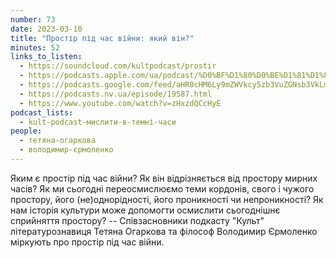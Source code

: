 ```yaml
---
number: 73
date: 2023-03-10
title: "Простір під час війни: який він?"
minutes: 52
links_to_listen:
  - https://soundcloud.com/kultpodcast/prostir
  - https://podcasts.apple.com/ua/podcast/%D0%BF%D1%80%D0%BE%D1%81%D1%82%D1%96%D1%80-%D0%BF%D1%96%D0%B4-%D1%87%D0%B0%D1%81-%D0%B2%D1%96%D0%B9%D0%BD%D0%B8-%D1%8F%D0%BA%D0%B8%D0%B9-%D0%B2%D1%96%D0%BD/id1581339249?i=1000603553150
  - https://podcasts.google.com/feed/aHR0cHM6Ly9mZWVkcy5zb3VuZGNsb3VkLmNvbS91c2Vycy9zb3VuZGNsb3VkOnVzZXJzOjg5MjM3MjAyNy9zb3VuZHMucnNz/episode/dGFnOnNvdW5kY2xvdWQsMjAxMDp0cmFja3MvMTQ2NTcwNjgyNw?sa=X&ved=0CAUQkfYCahcKEwj48r2MsPn9AhUAAAAAHQAAAAAQAQ
  - https://podcasts.nv.ua/episode/19587.html
  - https://www.youtube.com/watch?v=zHxzdQCcHyE
podcast_lists:
  - kult-podcast-мислити-в-темні-часи
people:
  - тетяна-огаркова
  - володимир-єрмоленко
---
```


Яким є простір під час війни? Як він відрізняється від простору мирних часів?
Як ми сьогодні переосмислюємо теми кордонів, свого і чужого простору, його
(не)однорідності, його проникності чи непроникності? Як нам історія культури
може допомогти осмислити сьогоднішнє сприйняття простору? -- Співзасновники
подкасту "Культ" літературознавиця Тетяна Огаркова та філософ Володимир
Єрмоленко міркують про простір під час війни.
